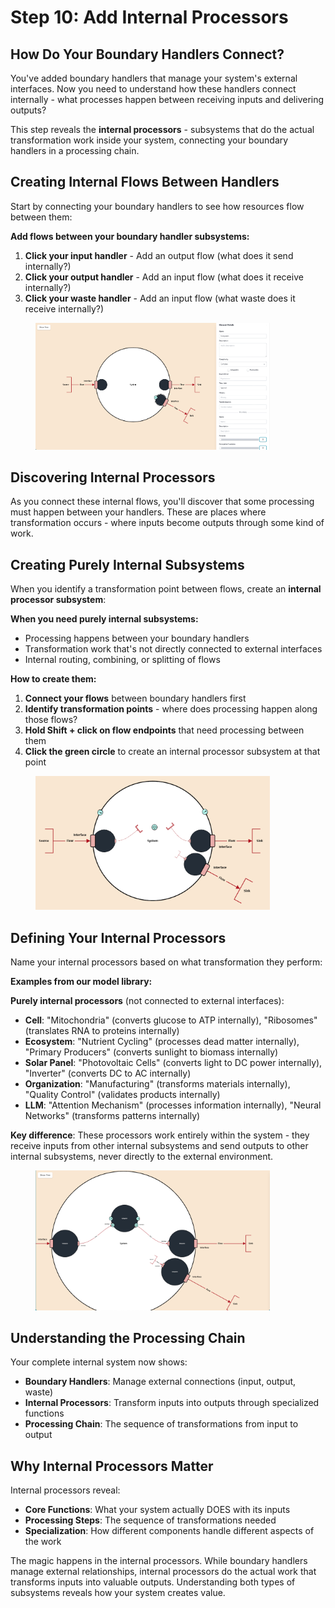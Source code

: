 # Step 10: Add Internal Processors

## How Do Your Boundary Handlers Connect?

You've added boundary handlers that manage your system's external interfaces. Now you need to understand how these handlers connect internally - what processes happen between receiving inputs and delivering outputs?

This step reveals the **internal processors** - subsystems that do the actual transformation work inside your system, connecting your boundary handlers in a processing chain.

## Creating Internal Flows Between Handlers

Start by connecting your boundary handlers to see how resources flow between them:

**Add flows between your boundary handler subsystems:**

1. **Click your input handler** - Add an output flow (what does it send internally?)
2. **Click your output handler** - Add an input flow (what does it receive internally?)  
3. **Click your waste handler** - Add an input flow (what waste does it receive internally?)

<figure><img src="../../.gitbook/assets/internal1.png" alt="" width="375"><figcaption></figcaption></figure>

## Discovering Internal Processors

As you connect these internal flows, you'll discover that some processing must happen between your handlers. These are places where transformation occurs - where inputs become outputs through some kind of work.

## Creating Purely Internal Subsystems

When you identify a transformation point between flows, create an **internal processor subsystem**:

**When you need purely internal subsystems:**
- Processing happens between your boundary handlers
- Transformation work that's not directly connected to external interfaces
- Internal routing, combining, or splitting of flows

**How to create them:**
1. **Connect your flows** between boundary handlers first
2. **Identify transformation points** - where does processing happen along those flows?
3. **Hold Shift + click on flow endpoints** that need processing between them
4. **Click the green circle** to create an internal processor subsystem at that point

<figure><img src="../../.gitbook/assets/internal2 (1).png" alt="" width="375"><figcaption></figcaption></figure>

## Defining Your Internal Processors

Name your internal processors based on what transformation they perform:

**Examples from our model library:**

**Purely internal processors** (not connected to external interfaces):
- **Cell**: "Mitochondria" (converts glucose to ATP internally), "Ribosomes" (translates RNA to proteins internally)
- **Ecosystem**: "Nutrient Cycling" (processes dead matter internally), "Primary Producers" (converts sunlight to biomass internally)
- **Solar Panel**: "Photovoltaic Cells" (converts light to DC power internally), "Inverter" (converts DC to AC internally)
- **Organization**: "Manufacturing" (transforms materials internally), "Quality Control" (validates products internally)
- **LLM**: "Attention Mechanism" (processes information internally), "Neural Networks" (transforms patterns internally)

**Key difference**: These processors work entirely within the system - they receive inputs from other internal subsystems and send outputs to other internal subsystems, never directly to the external environment.

<figure><img src="../../.gitbook/assets/internal3.png" alt="" width="375"><figcaption></figcaption></figure>

## Understanding the Processing Chain

Your complete internal system now shows:
- **Boundary Handlers**: Manage external connections (input, output, waste)
- **Internal Processors**: Transform inputs into outputs through specialized functions
- **Processing Chain**: The sequence of transformations from input to output

## Why Internal Processors Matter

Internal processors reveal:
- **Core Functions**: What your system actually DOES with its inputs
- **Processing Steps**: The sequence of transformations needed
- **Specialization**: How different components handle different aspects of the work

The magic happens in the internal processors. While boundary handlers manage external relationships, internal processors do the actual work that transforms inputs into valuable outputs. Understanding both types of subsystems reveals how your system creates value.
